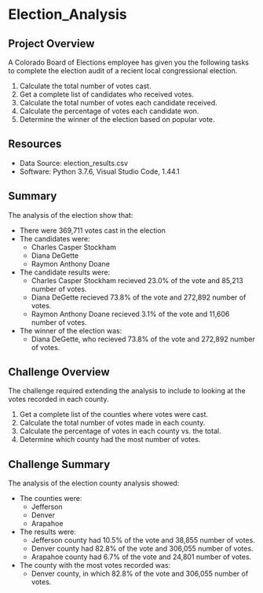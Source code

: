 # Election_Analysis

## Project Overview
A Colorado Board of Elections employee has given you the following tasks to complete the election audit of a recient local congressional election.

1) Calculate the total number of votes cast.
2) Get a complete list of candidates who received votes.
3) Calculate the total number of votes each candidate received.
4) Calculate the percentage of votes each candidate won.
5) Determine the winner of the election based on popular vote.

## Resources
- Data Source:  election_results.csv
- Software:  Python 3.7.6, Visual Studio Code, 1.44.1

## Summary
The analysis of the election show that:
- There were 369,711 votes cast in the election
- The candidates were:
    - Charles Casper Stockham
    - Diana DeGette
    - Raymon Anthony Doane
- The candidate results were:
    - Charles Casper Stockham recieved 23.0% of the vote and 85,213 number of votes.
    - Diana DeGette recieved 73.8% of the vote and 272,892 number of votes.
    - Raymon Anthony Doane recieved 3.1% of the vote and 11,606 number of votes.
- The winner of the election was:
    - Diana DeGette, who recieved 73.8% of the vote and 272,892 number of votes.

## Challenge Overview
The challenge required extending the analysis to include to looking at the votes recorded in each county.

1) Get a complete list of the counties where votes were cast.
2) Calculate the total number of votes made in each county.
3) Calculate the percentage of votes in each county vs. the total.
4) Determine which county had the most number of votes.

## Challenge Summary
The analysis of the election county analysis showed:
- The counties were:
    - Jefferson
    - Denver
    - Arapahoe
- The results were:
    - Jefferson county had 10.5% of the vote and 38,855 number of votes.
    - Denver county had 82.8% of the vote and 306,055 number of votes.
    - Arapahoe county had 6.7% of the vote and 24,801 number of votes.
- The county with the most votes recorded was:
    - Denver county, in which 82.8% of the vote and 306,055 number of votes.